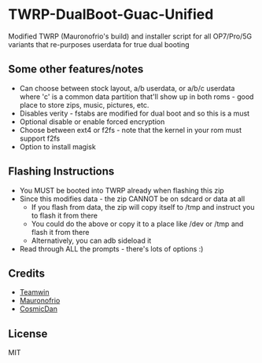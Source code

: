 # TWRP-DualBoot-Guac-Unified

Modified TWRP (Mauronofrio's build) and installer script for all OP7/Pro/5G variants that re-purposes userdata for true dual booting

## Some other features/notes
* Can choose between stock layout, a/b userdata, or a/b/c userdata where 'c' is a common data partition that'll show up in both roms - good place to store zips, music, pictures, etc.
* Disables verity - fstabs are modified for dual boot and so this is a must
* Optional disable or enable forced encryption
* Choose between ext4 or f2fs - note that the kernel in your rom must support f2fs
* Option to install magisk

## Flashing Instructions
* You MUST be booted into TWRP already when flashing this zip
* Since this modifies data - the zip CANNOT be on sdcard or data at all
  * If you flash from data, the zip will copy itself to /tmp and instruct you to flash it from there
  * You could do the above or copy it to a place like /dev or /tmp and flash it from there
  * Alternatively, you can adb sideload it
* Read through ALL the prompts - there's lots of options :)

## Credits

* [Teamwin](https://github.com/TeamWin)
* [Mauronofrio](https://github.com/mauronofrio/android_device_oneplus_guacamole_unified_TWRP)
* [CosmicDan](https://github.com/CosmicDan-Android/android_system_update_engine_tissotmanager-mod)

## License

  MIT
